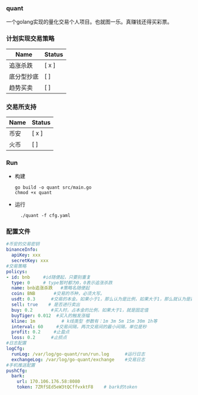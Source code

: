 ### quant

一个golang实现的量化交易个人项目。也就图一乐。真赚钱还得买彩票。

### 计划实现交易策略

Name  | Status
------------  | ------------
| 追涨杀跌| [ x ]
| 底分型抄底| [ ] 
| 趋势买卖| [ ]

### 交易所支持
Name  | Status
------------  | ------------
| 币安| [ x ]
| 火币| [ ]

### Run
- 构建
  ```shell
  go build -o quant src/main.go
  chmod +x quant 
  ```
- 运行
  ```shell
    ./quant -f cfg.yaml
  ```
### 配置文件
```yaml
#币安的交易密钥
binanceInfo:
  apiKey: xxx
  secretKey: xxx
#交易策略
policys:
- id: bnb     #id随便起，只要别重复
  type: 0     # type暂时都为0，0表示追涨杀跌
  name: bnb追涨杀跌   #策略名随便起
  coin: BNB       #交易的币种，必须大写。
  usdt: 0.3      #交易的本金。如果小于1，那么认为是比例，如果大于1，那么就认为是数额。
  sell: true    # 是否进行卖出
  buy: 0.2       #买入时，占本金的比例，如果大于1，就是固定值
  buyTiger: 0.012  #买入的触发涨幅
  kline: 1m          # k线类型 参数有：1m 3m 5m 15m 30m 1h等
  interval: 60     #交易间隔，两次交易间的最小间隔，单位是秒
  profit: 0.2     #止盈点
  loss: 0.2      #止损点
#日志配置
logCfg:
  runLog: /var/log/go-quant/run/run.log      #运行日志
  exchangeLog: /var/log/go-quant/exchange    #交易日志
#手机推送配置
pushCfg:
  bark:
    url: 170.106.176.58:8080
    token: 7ZRfSEd5eW3tQCffvxktF8    # bark的token

```


